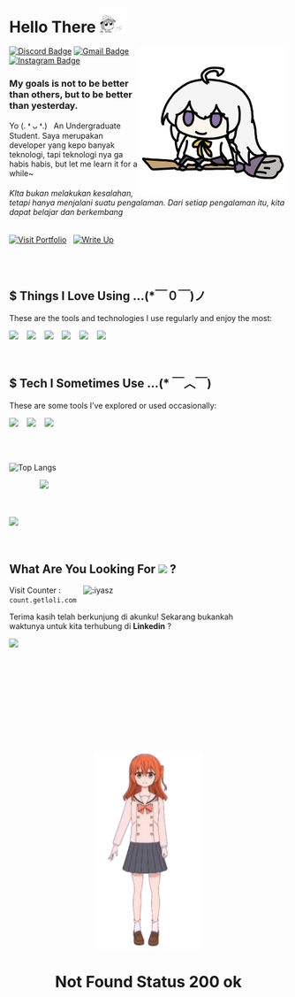 

<h1>
  Hello There  <img src="hello.gif" width="50px" >
</h1>

<img align='right' src='elaina.gif' width='270' >

[![Discord Badge](https://img.shields.io/badge/yaszavellia-7289DA?style=flat-square&logo=discord&logoColor=white)](https://discord.com/users/756525113163382845)
[![Gmail Badge](https://img.shields.io/badge/-muhammad.ilyaasa@gmail.com-c14438?style=flat-square&logo=Gmail&logoColor=white&link=mailto:muhammad.ilyaasa@gmail.com)](mailto:muhammad.ilyaasa@gmail.com)
[![Instagram Badge](https://img.shields.io/badge/-yaszavellia-purple?style=flat-square&labelColor=purple&logo=instagram&logoColor=white&link=https://www.instagram.com/yaszavellia/)](https://www.instagram.com/yaszavellia/)

<h3>My goals is not to be better than others, but to be better than yesterday.</h3>

Yo (. ❛ ᴗ ❛.) &nbsp; An Undergraduate Student. Saya merupakan developer yang kepo banyak teknologi, tapi teknologi nya ga habis habis, but let me learn it for a while~ 

<h6>KIta bukan melakukan kesalahan, tetapi hanya menjalani suatu pengalaman. Dari setiap pengalaman itu, kita dapat belajar dan berkembang</h6>

[![Visit Portfolio](https://img.shields.io/badge/Visit%20Portfolio-20B2AA?style=for-the-badge)](https://iyasz.github.io/portfolio) &nbsp; [![Write Up](https://img.shields.io/badge/WriteーUp-EAEAEA?style=for-the-badge)](https://google.com)

<br>
<br>

## $ Things I Love Using ...(*￣０￣)ノ
These are the tools and technologies I use regularly and enjoy the most: <br/>

<img src="https://psbadge.netlify.app/b/laravel.png" width="150px"/> &nbsp;&nbsp; <img src="https://psbadge.netlify.app/b/go.png" width="150px" /> &nbsp;&nbsp; <img src="https://psbadge.netlify.app/b/vue.png" width="150px"/> &nbsp;&nbsp; <img src="https://psbadge.netlify.app/b/bun.png" width="150px"/> &nbsp;&nbsp; <img src="https://psbadge.netlify.app/b/postgre.png" width="150px"/> &nbsp;&nbsp; <img src="https://psbadge.netlify.app/b/redis.png" width="150px"/>

<br>

##  $ Tech I Sometimes Use ...(* ￣︿￣)
These are some tools I’ve explored or used occasionally: <br/>

<img src="https://psbadge.netlify.app/b/typescript.png" width="150px"/> &nbsp;&nbsp; <img src="https://psbadge.netlify.app/b/ror.png" width="150px" /> &nbsp;&nbsp; <img src="https://psbadge.netlify.app/b/mongo.png" width="150px"/>


<br>
<br>

![Top Langs](https://github-readme-stats.vercel.app/api/top-langs/?username=iyasz&hide_progress=true&hide=html,css,SCSS,hack,stylus,blade,ejs,java)

&nbsp;&nbsp;&nbsp;&nbsp;&nbsp;&nbsp;&nbsp;&nbsp;&nbsp;&nbsp;&nbsp;&nbsp;&nbsp; <img src="https://media.tenor.com/r55dg3T_VJEAAAAi/goofy-cat-cat-meme.gif" width="290" /> 

<br/>
<br/>

<img src="https://media1.tenor.com/m/CpQfMqL9LU0AAAAC/elaina-anime-chibi.gif" width="200" />

<br/>
<br/>
<br/>




## What Are You Looking For <img src="https://media.tenor.com/19B3eSbZ7CkAAAAi/verycat-cat-eating-chips.gif" width="30" /> ? 

<div>
  <img src="https://count.getloli.com/@:iyasz?theme=miku&padding=5" alt=":iyasz" align="right" width="370" />
</div>

Visit Counter : `count.getloli.com`

<p>Terima kasih telah berkunjung di akunku! Sekarang bukankah <br/> waktunya untuk kita terhubung di <strong>Linkedin</strong> ?</p>


<a href="https://www.linkedin.com/in/muhammad-ilyasa-465284246/">
  <img src="https://img.shields.io/badge/Connect now-blue?style=for-the-badge&logo=linkedin" />
</a>





<br/>
<br/>
<br/>
<br/>
<br/>
<br/>
<br/>
<br/>
<br/>
<br/>
<br/>
<br/>


<div align='center'>
   <img src='kitakita.gif' width='200px' >
   <h1>Not Found Status 200 ok</h1>
</div>

